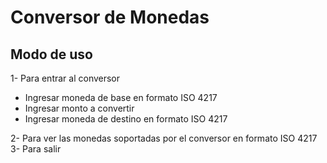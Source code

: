 # Conversor de Monedas
## Modo de uso
1- Para entrar al conversor
  - Ingresar moneda de base en formato ISO 4217
  - Ingresar monto a convertir
  - Ingresar moneda de destino en formato ISO 4217

    
2- Para ver las monedas soportadas por el conversor en formato ISO 4217
3- Para salir
